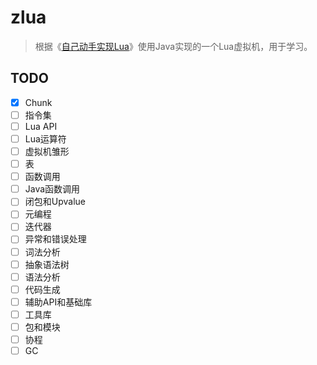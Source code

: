 # zlua
> 根据《[自己动手实现Lua](https://book.douban.com/subject/30348061/)》使用Java实现的一个Lua虚拟机，用于学习。

## TODO
- [x] Chunk
- [ ] 指令集
- [ ] Lua API
- [ ] Lua运算符
- [ ] 虚拟机雏形
- [ ] 表
- [ ] 函数调用
- [ ] Java函数调用
- [ ] 闭包和Upvalue
- [ ] 元编程
- [ ] 迭代器
- [ ] 异常和错误处理
- [ ] 词法分析
- [ ] 抽象语法树
- [ ] 语法分析
- [ ] 代码生成
- [ ] 辅助API和基础库
- [ ] 工具库
- [ ] 包和模块
- [ ] 协程
- [ ] GC